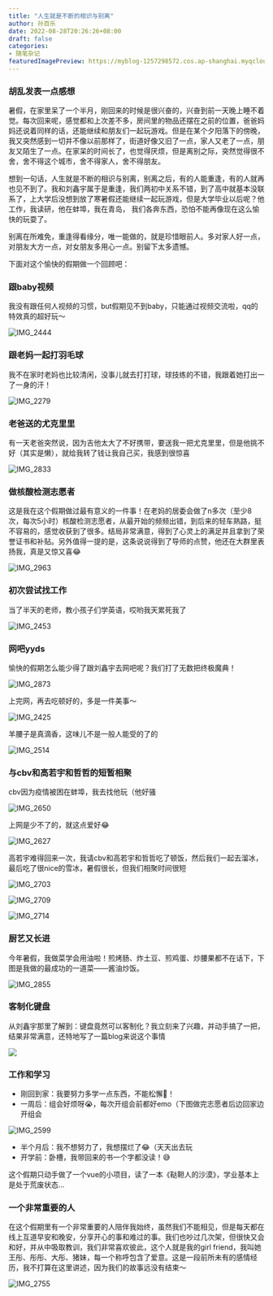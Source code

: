 ```yaml
---
title: "人生就是不断的相识与别离"
author: 孙百乐
date: 2022-08-28T20:26:26+08:00
draft: false
categories: 
- 随笔杂记
featuredImagePreview: https://myblog-1257298572.cos.ap-shanghai.myqcloud.com/img/IMG_2855.jpeg
---
```


### 胡乱发表一点感想

暑假，在家里呆了一个半月，刚回来的时候是很兴奋的，兴奋到前一天晚上睡不着觉。每次回来呢，感觉都和上次差不多，房间里的物品还摆在之前的位置，爸爸妈妈还说着同样的话，还能继续和朋友们一起玩游戏。但是在某个夕阳落下的傍晚，我又突然感到一切并不像以前那样了，街道好像又旧了一点，家人又老了一点，朋友又陌生了一点。在家呆的时间长了，也觉得厌烦，但是离别之际，突然觉得很不舍，舍不得这个城市，舍不得家人，舍不得朋友。

想到一句话，人生就是不断的相识与别离，别离之后，有的人能重逢，有的人就再也见不到了。我和刘鑫宇属于是重逢，我们两初中关系不错，到了高中就基本没联系了，上大学后没想到放了寒暑假还能继续一起玩游戏，但是大学毕业以后呢？他工作，我读研，他在蚌埠，我在青岛， 我们各奔东西，恐怕不能再像现在这么愉快的玩耍了。

别离在所难免，重逢得看缘分，唯一能做的，就是珍惜眼前人。多对家人好一点，对朋友大方一点，对女朋友多用心一点。别留下太多遗憾。

下面对这个愉快的假期做一个回顾吧：

### 跟baby视频

我没有跟任何人视频的习惯，but假期见不到baby，只能通过视频交流啦，qq的特效真的超好玩～

![IMG_2444](https://myblog-1257298572.cos.ap-shanghai.myqcloud.com/img/IMG_2444.PNG)

### 跟老妈一起打羽毛球

我不在家时老妈也比较清闲，没事儿就去打打球，球技练的不错，我跟着她打出一了一身的汗！

![IMG_2279](https://myblog-1257298572.cos.ap-shanghai.myqcloud.com/img/IMG_2279.jpeg)

### 老爸送的尤克里里

有一天老爸突然说，因为吉他太大了不好携带，要送我一把尤克里里，但是他挑不好（其实是懒），就给我转了钱让我自己买，我感到很惊喜

![IMG_2833](https://myblog-1257298572.cos.ap-shanghai.myqcloud.com/img/IMG_2833.jpeg)

### 做核酸检测志愿者

这是我在这个假期做过最有意义的一件事！在老妈的居委会做了n多次（至少8次，每次5小时）核酸检测志愿者，从最开始的频频出错，到后来的轻车熟路，挺不容易的，感觉收获到了很多。结局非常满意，得到了心灵上的满足并且拿到了荣誉证书和补贴。另外值得一提的是，这条说说得到了导师的点赞，他还在大群里表扬我，真是又惊又喜😂

![IMG_2963](https://myblog-1257298572.cos.ap-shanghai.myqcloud.com/img/IMG_2963.PNG)

### 初次尝试找工作

当了半天的老师，教小孩子们学英语，哎哟我天累死我了

![IMG_2453](https://myblog-1257298572.cos.ap-shanghai.myqcloud.com/img/IMG_2453.jpeg)

### 网吧yyds

愉快的假期怎么能少得了跟刘鑫宇去网吧呢？我们打了无数把终极魔典！

![IMG_2873](https://myblog-1257298572.cos.ap-shanghai.myqcloud.com/img/IMG_2873.jpeg)

上完网，再去吃顿好的，多是一件美事～

![IMG_2425](https://myblog-1257298572.cos.ap-shanghai.myqcloud.com/img/IMG_2425.jpeg)

羊腰子是真滴香，这味儿不是一般人能受的了的

![IMG_2514](https://myblog-1257298572.cos.ap-shanghai.myqcloud.com/img/IMG_2514.jpeg)

### 与cbv和高若宇和哲哲的短暂相聚

cbv因为疫情被困在蚌埠，我去找他玩（他好骚

![IMG_2650](https://myblog-1257298572.cos.ap-shanghai.myqcloud.com/img/IMG_2650.jpeg)

上网是少不了的，就这点爱好😂

![IMG_2627](https://myblog-1257298572.cos.ap-shanghai.myqcloud.com/img/IMG_2627.jpeg)

高若宇难得回来一次，我请cbv和高若宇和哲哲吃了顿饭，然后我们一起去溜冰，最后吃了很nice的雪冰，暑假很长，但我们相聚时间很短

![IMG_2703](https://myblog-1257298572.cos.ap-shanghai.myqcloud.com/img/IMG_2703.jpeg)

![IMG_2709](https://myblog-1257298572.cos.ap-shanghai.myqcloud.com/img/IMG_2709.jpeg)

![IMG_2714](https://myblog-1257298572.cos.ap-shanghai.myqcloud.com/img/IMG_2714.jpeg)

### 厨艺又长进

今年暑假，我做菜学会用油啦！煎烤肠、炸土豆、煎鸡蛋、炒腰果都不在话下，下图是我做的最成功的一道菜——酱油炒饭。

![IMG_2855](https://myblog-1257298572.cos.ap-shanghai.myqcloud.com/img/IMG_2855.jpeg)

### 客制化键盘

从刘鑫宇那里了解到：键盘竟然可以客制化？我立刻来了兴趣，并动手搞了一把，结果非常满意，还特地写了一篇blog来说这个事情

![](https://myblog-1257298572.cos.ap-shanghai.myqcloud.com/img/IMG_2813.jpeg)

### 工作和学习

* 刚回到家：我要努力多学一点东西，不能松懈💪！
* 一周后：组会好烦呀😭，每次开组会前都好emo（下图做完志愿者后边回家边开组会

![IMG_2599](https://myblog-1257298572.cos.ap-shanghai.myqcloud.com/img/IMG_2599.JPG)

* 半个月后：我不想努力了，我想摆烂了😂（天天出去玩
* 开学前：卧槽，我带回来的书一个字都没读！😅

这个假期只动手做了一个vue的小项目，读了一本《鞑靼人的沙漠》，学业基本上是处于荒废状态...

### 一个非常重要的人

在这个假期里有一个非常重要的人陪伴我始终，虽然我们不能相见，但是每天都在线上互道早安和晚安，分享开心的事和难过的事。我们也吵过几次架，但很快又会和好，并从中吸取教训，我们非常喜欢彼此，这个人就是我的girl friend，我叫她王彤、彤彤、大彤、猪妹，每一个称呼包含了爱意。这是一段前所未有的感情经历，我不打算在这里讲述，因为我们的故事远没有结束～

![IMG_2755](https://myblog-1257298572.cos.ap-shanghai.myqcloud.com/img/IMG_2755.jpg)

